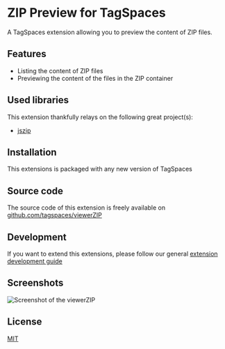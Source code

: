 # ZIP Preview for TagSpaces

A TagSpaces extension allowing you to preview the content of ZIP files.

## Features

* Listing the content of ZIP files
* Previewing the content of the files in the ZIP container

## Used libraries
This extension thankfully relays on the following great project(s):

* [jszip](https://stuk.github.io/jszip/)

## Installation

This extensions is packaged with any new version of TagSpaces

## Source code

The source code of this extension is freely available on [github.com/tagspaces/viewerZIP](https://github.com/tagspaces/viewerZIP/)

## Development

If you want to extend this extensions, please follow our general [extension development guide](http://tagspaces.org/documentation/extension-development-guide)

## Screenshots

![Screenshot of the viewerZIP](http://tagspaces.org/extensions/viewerZIP/viewerZIP-screenshot.png)

## License

[MIT](https://github.com/tagspaces/viewerZIP/blob/master/LICENSE.txt)
